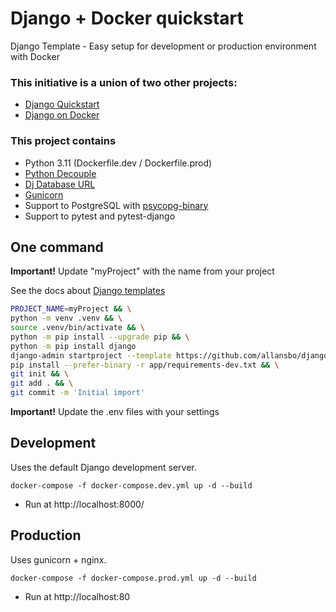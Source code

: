 # Django + Docker quickstart
Django Template - Easy setup for development or production environment with Docker

### This initiative is a union of two other projects:
- [Django Quickstart](https://github.com/henriquebastos/django-quickstart/)
- [Django on Docker](https://github.com/testdrivenio/django-on-docker)

### This project contains
- Python 3.11 (Dockerfile.dev / Dockerfile.prod)
- [Python Decouple](https://pypi.org/project/python-decouple/)
- [Dj Database URL](https://pypi.org/project/dj-database-url/)
- [Gunicorn](https://pypi.org/project/gunicorn/)
- Support to PostgreSQL with [psycopg-binary](https://pypi.org/project/psycopg-binary/)
- Support to pytest and pytest-django

## One command

**Important!** Update "myProject" with the name from your project

See the docs about [Django templates](https://docs.djangoproject.com/en/4.2/ref/django-admin/#startapp)

```bash
PROJECT_NAME=myProject && \
python -m venv .venv && \
source .venv/bin/activate && \
python -m pip install --upgrade pip && \
python -m pip install django
django-admin startproject --template https://github.com/allansbo/django-docker-quickstart/archive/master.zip --name=.env.dev,.env.prod,pytest.ini,docker-compose.prod.yml $PROJECT_NAME . && \
pip install --prefer-binary -r app/requirements-dev.txt && \
git init && \
git add . && \
git commit -m 'Initial import'
```

**Important!** Update the .env files with your settings

## Development
Uses the default Django development server.
```docker-compose
docker-compose -f docker-compose.dev.yml up -d --build
```
- Run at http://localhost:8000/

## Production
Uses gunicorn + nginx.
```docker-compose
docker-compose -f docker-compose.prod.yml up -d --build
```
- Run at http://localhost:80
